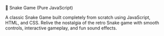 🐍 Snake Game (Pure JavaScript)

A classic Snake Game built completely from scratch using JavaScript, HTML, and CSS.
Relive the nostalgia of the retro Snake game with smooth controls, interactive gameplay, and fun sound effects.
